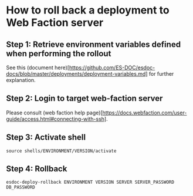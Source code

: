 # How to roll back a deployment to Web Faction server

##	Step 1: Retrieve environment variables defined when performing the rollout

See this (document here)[https://github.com/ES-DOC/esdoc-docs/blob/master/deployments/deployment-variables.md] for further explanation.

##	Step 2: Login to target web-faction server

Please consult (web faction help page)[https://docs.webfaction.com/user-guide/access.html#connecting-with-ssh].

##	Step 3: Activate shell

<pre><code>source shells/ENVIRONMENT/VERSION/activate</pre></code>

##	Step 4: Rollback

<pre><code>esdoc-deploy-rollback ENVIRONMENT VERSION SERVER SERVER_PASSWORD DB_PASSWORD</pre></code>
